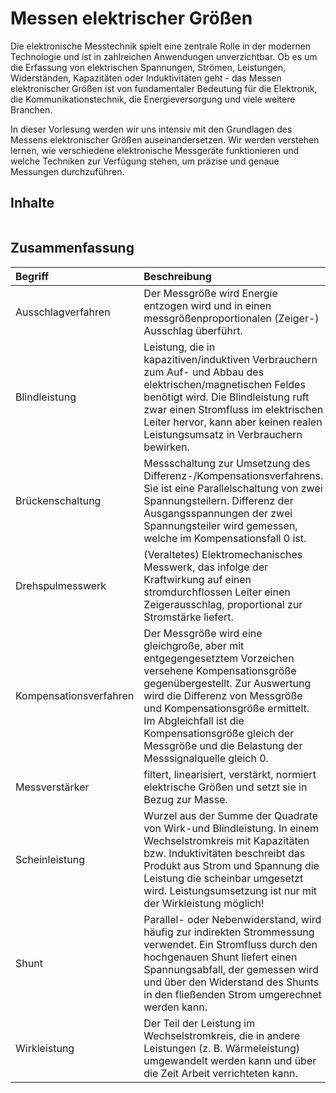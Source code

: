 # Messen elektrischer Größen

Die elektronische Messtechnik spielt eine zentrale Rolle in der modernen Technologie und ist in zahlreichen Anwendungen unverzichtbar. Ob es um die Erfassung von elektrischen Spannungen, Strömen, Leistungen, Widerständen, Kapazitäten oder Induktivitäten geht - das Messen elektronischer Größen ist von fundamentaler Bedeutung für die Elektronik, die Kommunikationstechnik, die Energieversorgung und viele weitere Branchen.

In dieser Vorlesung werden wir uns intensiv mit den Grundlagen des Messens elektronischer Größen auseinandersetzen. Wir werden verstehen lernen, wie verschiedene elektronische Messgeräte funktionieren und welche Techniken zur Verfügung stehen, um präzise und genaue Messungen durchzuführen.

## Inhalte
```{tableofcontents}
```

## Zusammenfassung

| Begriff | Beschreibung |
|:--------------------|:----------------------------------------|
|Ausschlagverfahren | Der Messgröße wird Energie entzogen wird und in einen messgrößenproportionalen (Zeiger-) Ausschlag überführt.|
|Blindleistung|Leistung, die in kapazitiven/induktiven Verbrauchern zum Auf- und Abbau des elektrischen/magnetischen Feldes benötigt wird. Die Blindleistung ruft zwar einen Stromfluss im elektrischen Leiter hervor, kann aber keinen realen Leistungsumsatz in Verbrauchern bewirken. |
|Brückenschaltung|Messschaltung zur Umsetzung des Differenz-/Kompensationsverfahrens. Sie ist eine Parallelschaltung von zwei Spannungsteilern. Differenz der Ausgangsspannungen der zwei Spannungsteiler wird gemessen, welche im Kompensationsfall 0 ist.|
|Drehspulmesswerk|(Veraltetes) Elektromechanisches Messwerk, das infolge der Kraftwirkung auf einen stromdurchflossen Leiter einen Zeigerausschlag, proportional zur Stromstärke liefert.|
|Kompensationsverfahren|Der Messgröße wird eine gleichgroße, aber mit entgegengesetztem Vorzeichen versehene Kompensationsgröße gegenübergestellt. Zur Auswertung wird die Differenz von Messgröße und Kompensationsgröße ermittelt. Im Abgleichfall ist die Kompensationsgröße gleich der Messgröße und die Belastung der Messsignalquelle gleich 0.|
|Messverstärker|filtert, linearisiert, verstärkt, normiert elektrische Größen und setzt sie in Bezug zur Masse.|
|Scheinleistung|Wurzel aus der Summe der Quadrate von Wirk-und Blindleistung. In einem Wechselstromkreis mit Kapazitäten bzw. Induktivitäten beschreibt das Produkt aus Strom und Spannung die Leistung die scheinbar umgesetzt wird. Leistungsumsetzung ist nur mit der Wirkleistung möglich!|
|Shunt|Parallel- oder Nebenwiderstand, wird häufig zur indirekten Strommessung verwendet. Ein Stromfluss durch den hochgenauen Shunt liefert einen Spannungsabfall, der gemessen wird und über den Widerstand des Shunts in den fließenden Strom umgerechnet werden kann. |
|Wirkleistung|Der Teil der Leistung im Wechselstromkreis, die in andere Leistungen (z. B. Wärmeleistung) umgewandelt werden kann und über die Zeit Arbeit verrichteten kann.|